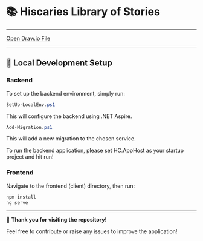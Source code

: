 # 📚 Hiscaries Library of Stories

---

[Open Draw.io File](https://drive.google.com/file/d/1YVpVJS43djNFkMbAwFCGF1CzXhPL_sf-/view?usp=sharing)

---

## 🚀 Local Development Setup

### Backend

To set up the backend environment, simply run:

```powershell
SetUp-LocalEnv.ps1
```

This will configure the backend using .NET Aspire.

```powershell
Add-Migration.ps1
```

This will add a new migration to the chosen service.

To run the backend application, please set HC.AppHost as your startup project and hit run!

### Frontend

Navigate to the frontend (client) directory, then run:

```bash
npm install
ng serve
```

---

🎉 **Thank you for visiting the repository!**

Feel free to contribute or raise any issues to improve the application!

